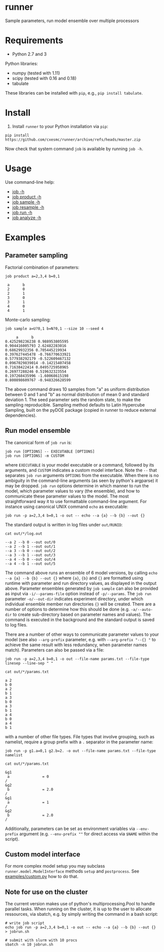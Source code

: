 # runner

Sample parameters, run model ensemble over multiple processors

Requirements
============
- Python 2.7 and 3

Python libraries:
- numpy (tested with 1.11)
- scipy (tested with 0.16 and 0.18)
- tabulate

These libraries can be installed with `pip`, e.g., `pip install tabulate`. 

Install
=======

1. Install `runner` to your Python installation via `pip`:

```
pip install https://github.com/cxesmc/runner/archive/refs/heads/master.zip
```

Now check that system command `job` is available by running `job -h`. 

Usage
=====
Use command-line help:

- [job -h](doc/job.txt)
- [job product -h](doc/product.txt)
- [job sample -h](doc/sample.txt)
- [job resample -h](doc/resample.txt)
- [job run -h](doc/run.txt)
- [job analyze -h](doc/analyze.txt)


Examples
========

Parameter sampling
------------------

Factorial combination of parameters:

    job product a=2,3,4 b=0,1
    
     a      b
     2      0
     2      1
     3      0
     3      1
     4      0
     4      1

Monte-carlo sampling:

    job sample a=U?0,1 b=N?0,1 --size 10 --seed 4

         a      b
    0.425298236238 0.988953805595
    0.904416005793 2.62482283016
    0.68629932356 0.705445219934
    0.397627445478 -0.766770633921
    0.577938292179 -0.522609467132
    0.0967029839014 -0.14215407458
    0.71638422414 0.0495725958965
    0.26977288246 0.519632323554
    0.197268435996 -1.60068615198
    0.800898609767 -0.948326628599

The above command draws 10 samples from "a" as uniform distribution between 0 
and 1 and "b" as normal distribution of mean 0 and standard deviation 1. 
The seed parameter sets the random state, to make the sampling reproducible.
Sampling method defaults to Latin Hypercube Sampling, built on the pyDOE 
package (copied in runner to reduce external dependencies).


Run model ensemble
------------------

The canonical form of `job run` is:

    job run [OPTIONS] -- EXECUTABLE [OPTIONS]
    job run [OPTIONS] -m CUSTOM

where `EXECUTABLE` is your model executable or a command, followed by its
arguments, and `CUSTOM` indicates a custom model interface. 
Note the `--` that separates `job run` arguments `OPTIONS` from the
executable.  When there is no ambiguity in the command-line arguments (as seen
by python's argparse) it may be dropped. `job run` options determine in which
manner to run the model, which parameter values to vary (the ensemble), and how
to communicate these parameter values to the model.  The most straightforward
way it to use formattable command-line argument. For instance using canonical
UNIX command `echo` as executable:

    job run -p a=2,3,4 b=0,1 -o out -- echo --a {a} --b {b} --out {}

The standard output is written in log files under `out/RUNID`:

    cat out/*/log.out

    --a 2 --b 0 --out out/0
    --a 2 --b 1 --out out/1
    --a 3 --b 0 --out out/2
    --a 3 --b 1 --out out/3
    --a 4 --b 0 --out out/4
    --a 4 --b 1 --out out/5

The command above runs an ensemble of 6 model versions, by calling 
`echo --a {a} --b {b} --out {}`  where `{a}`, `{b}` and `{}` 
are formatted using runtime with
parameter and run directory values, as displayed in the output above.
Parameter ensembles generated by `job sample` can also be provided as input via
`-i/--params-file` option instead of `-p/--params`. 
The `job run` parameter `-o/--out-dir` indicates experiment directory, under
which individual ensemble member run directories `{}` will be created. There
are a number of options to determine how this should be done (e.g.
`-a/--auto-dir` to create sub-directory based on parameter names and values).
The command is executed in the background  and the standard output is
saved to log files. 

There are a number of other ways to communicate parameter values to your model
(see also `--arg-prefix` parameter, e.g. with `--arg-prefix "--{} "` to achieve
the same result with less redundancy, when parameter names match). Parameters
can also be passed via a file:

    job run -p a=2,3,4 b=0,1 -o out --file-name params.txt --file-type linesep --line-sep " "

    cat out/*/params.txt

    a 2
    b 0
    a 2
    b 1
    a 3
    b 0
    a 3
    b 1
    a 4
    b 0
    a 4
    b 1

with a number of other file types. File types that involve grouping, such as
namelist, require a group prefix with a `.` separator in the parameter name:

    job run -p g1.a=0,1 g2.b=2. -o out --file-name params.txt --file-type namelist

    cat out/*/params.txt

    &g1
     a               = 0          
    /
    &g2
     b               = 2.0        
    /
    &g1
     a               = 1          
    /
    &g2
     b               = 2.0        
    /

Additionally, parameters can be set as environment variables via `--env-prefix`
argument (e.g. `--env-prefix ""` for direct access via `$NAME` within the
script).


Custom model interface
----------------------
For more complex model setup you may subclass `runner.model.ModelInterface` methods
`setup` and `postprocess`. See [examples/custom.py](examples/custom.py) how to do that.


Note for use on the cluster
---------------------------
The current version makes use of python's multiprocessing.Pool to handle parallel
tasks. When running on the cluster, it is up to the user to allocate ressources, via
sbatch, e.g. by simply writing the command in a bash script:

    
    # write job script
    echo job run -p a=2,3,4 b=0,1 -o out -- echo --a {a} --b {b} --out {} > jobrun.sh

    # submit with slurm with 10 procs
    sbatch -n 10 jobrun.sh
